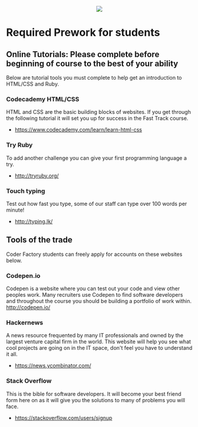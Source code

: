<p align="center"><img src="https://github.com/coder-factory-academy/cf-guidline-css/blob/master/CFA.png"></p>


# Required Prework for students

## Online Tutorials: Please complete before beginning of course to the best of your ability
Below are tutorial tools you must complete to help get an introduction to HTML/CSS and Ruby.

### Codecademy HTML/CSS

HTML and CSS are the basic building blocks of websites. If you get through the following tutorial it will set you up for success in the Fast Track course.
- https://www.codecademy.com/learn/learn-html-css

### Try Ruby
To add another challenge you can give your first programming language a try.<br>
- http://tryruby.org/

### Touch typing
Test out how fast you type, some of our staff can type over 100 words per minute!<br>
- http://typing.lk/


## Tools of the trade
Coder Factory students can freely apply for accounts on these websites below.

### Codepen.io
Codepen is a website where you can test out your code and view other peoples work. Many recruiters use Codepen to find software developers and throughout the course you should be building a portfolio of work within. <br>
 http://codepen.io/


### Hackernews
A news resource frequented by many IT professionals and owned by the largest venture capital firm in the world. This website will help you see what cool projects are going on in the IT space, don't feel you have to understand it all.
-  https://news.ycombinator.com/


### Stack Overflow
This is the bible for software developers. It will become your best friend form here on as it will give you the solutions to many of problems you will face.
- https://stackoverflow.com/users/signup
